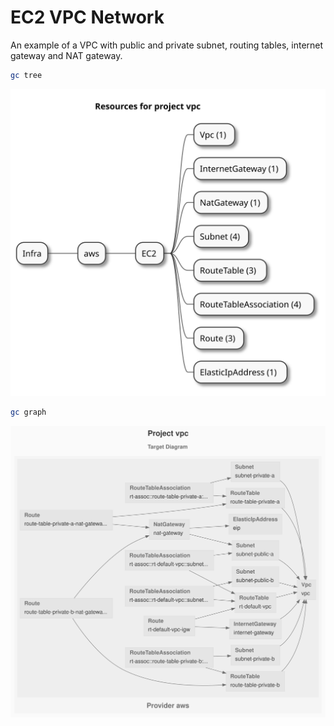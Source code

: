 # EC2 VPC Network

An example of a VPC with public and private subnet, routing tables, internet gateway and NAT gateway.

```sh
gc tree
```

![resources-mindmap](./artifacts/resources-mindmap.svg)

```sh
gc graph
```

![diagram-target.svg](./artifacts/diagram-target.svg)
